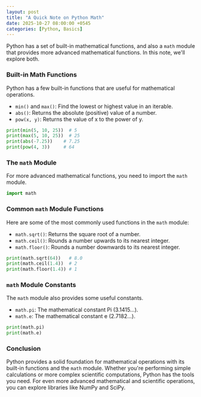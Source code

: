 ```yaml
---
layout: post
title: "A Quick Note on Python Math"
date: 2025-10-27 08:00:00 +0545
categories: [Python, Basics]
---
```


Python has a set of built-in mathematical functions, and also a `math` module that provides more advanced mathematical functions. In this note, we'll explore both.

### Built-in Math Functions

Python has a few built-in functions that are useful for mathematical operations.

- `min()` and `max()`: Find the lowest or highest value in an iterable.
- `abs()`: Returns the absolute (positive) value of a number.
- `pow(x, y)`: Returns the value of x to the power of y.

```python
print(min(5, 10, 25))  # 5
print(max(5, 10, 25))  # 25
print(abs(-7.25))    # 7.25
print(pow(4, 3))     # 64
```

### The `math` Module

For more advanced mathematical functions, you need to import the `math` module.

```python
import math
```

### Common `math` Module Functions

Here are some of the most commonly used functions in the `math` module:

- `math.sqrt()`: Returns the square root of a number.
- `math.ceil()`: Rounds a number upwards to its nearest integer.
- `math.floor()`: Rounds a number downwards to its nearest integer.

```python
print(math.sqrt(64))   # 8.0
print(math.ceil(1.4))  # 2
print(math.floor(1.4)) # 1
```

### `math` Module Constants

The `math` module also provides some useful constants.

- `math.pi`: The mathematical constant Pi (3.1415...).
- `math.e`: The mathematical constant e (2.7182...).

```python
print(math.pi)
print(math.e)
```

### Conclusion

Python provides a solid foundation for mathematical operations with its built-in functions and the `math` module. Whether you're performing simple calculations or more complex scientific computations, Python has the tools you need. For even more advanced mathematical and scientific operations, you can explore libraries like NumPy and SciPy.
